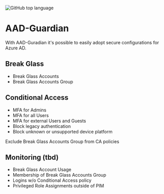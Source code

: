 ![GitHub top language](https://img.shields.io/github/languages/top/psclplg/aad-guardian?style=for-the-badge&logo=powershell)


# AAD-Guardian

With AAD-Guradian it's possible to easily adopt secure configurations for Azure AD. 

## Break Glass
- Break Glass Accounts
- Break Glass Accounts Group

## Conditional Access
- MFA for Admins
- MFA for all Users
- MFA for external Users and Guests
- Block legacy authentication
- Block unknown or unsupported device platform

Exclude Break Glass Accounts Group from CA policies

## Monitoring (tbd)
- Break Glass Account Usage
- Membership of Break Glass Accounts Group
- Logins w/o Conditional Access policy
- Privileged Role Assignments outside of PIM
